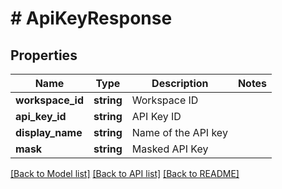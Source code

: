 # # ApiKeyResponse

## Properties

Name | Type | Description | Notes
------------ | ------------- | ------------- | -------------
**workspace_id** | **string** | Workspace ID |
**api_key_id** | **string** | API Key ID |
**display_name** | **string** | Name of the API key |
**mask** | **string** | Masked API Key |

[[Back to Model list]](../../README.md#models) [[Back to API list]](../../README.md#endpoints) [[Back to README]](../../README.md)
